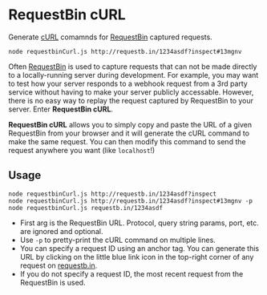 # RequestBin cURL

Generate [cURL](https://curl.haxx.se/) comamnds for [RequestBin](http://requestb.in) captured requests.

```
node requestbinCurl.js http://requestb.in/1234asdf?inspect#13mgnv
```

Often [RequestBin](http://requestb.in) is used to capture requests that can not be made directly to a locally-running server during development. For example, you may want to test how your server responds to a webhook request from a 3rd party service without having to make your server publicly accessable. However, there is no easy way to replay the request captured by RequestBin to your server. Enter **RequestBin cURL**.

**RequestBin cURL** allows you to simply copy and paste the URL of a given RequestBin from your browser and it will generate the cURL command to make the same request. You can then modify this command to send the request anywhere you want (like `localhost`!)


## Usage
```
node requestbinCurl.js http://requestb.in/1234asdf?inspect
node requestbinCurl.js http://requestb.in/1234asdf?inspect#13mgnv -p
node requestbinCurl.js requestb.in/1234asdf
```

- First arg is the RequestBin URL. Protocol, query string params, port, etc. are ignored and optional.
- Use `-p` to pretty-print the cURL command on multiple lines.
- You can specify a request ID using an anchor tag. You can generate this URL by clicking on the little blue link icon in the top-right corner of any request on [requestb.in](http://requestb.in).
- If you do not specify a request ID, the most recent request from the RequestBin is used.